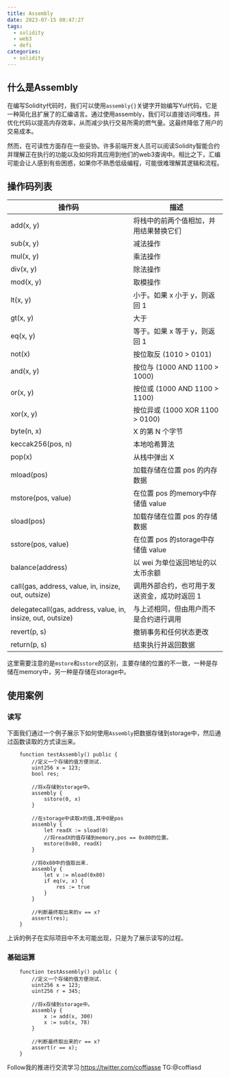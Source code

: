 ```yaml
---
title: Assembly
date: 2023-07-15 08:47:27
tags:
  - solidity
  - web3
  - defi
categories:
  - solidity
---
```


## 什么是Assembly 

在编写Solidity代码时，我们可以使用`assembly{}`关键字开始编写Yul代码，它是一种简化且扩展了的汇编语言。通过使用assembly，我们可以直接访问堆栈，并优化代码以提高内存效率，从而减少执行交易所需的燃气量。这最终降低了用户的交易成本。

然而，在可读性方面存在一些妥协。许多前端开发人员可以阅读Solidity智能合约并理解正在执行的功能以及如何将其应用到他们的web3查询中。相比之下，汇编可能会让人感到有些困惑，如果你不熟悉低级编程，可能很难理解其逻辑和流程。

## 操作码列表
| 操作码            | 描述                                                         |
| ------------------ | ------------------------------------------------------------ |
| add(x, y)          | 将栈中的前两个值相加，并用结果替换它们                           |
| sub(x, y)          | 减法操作                                                     |
| mul(x, y)          | 乘法操作                                                     |
| div(x, y)          | 除法操作                                                     |
| mod(x, y)          | 取模操作                                                     |
| lt(x, y)           | 小于。如果 x 小于 y，则返回 1                                    |
| gt(x, y)           | 大于                                                         |
| eq(x, y)           | 等于。如果 x 等于 y，则返回 1                                    |
| not(x)             | 按位取反 (1010 > 0101)                                        |
| and(x, y)          | 按位与 (1000 AND 1100 > 1000)                                  |
| or(x, y)           | 按位或 (1000 AND 1100 > 1100)                                  |
| xor(x, y)          | 按位异或 (1000 XOR 1100 > 0100)                                |
| byte(n, x)         | X 的第 N 个字节                                               |
| keccak256(pos, n)  | 本地哈希算法                                                 |
| pop(x)             | 从栈中弹出 X                                                 |
| mload(pos)         | 加载存储在位置 pos 的内存数据                                 |
| mstore(pos, value) | 在位置 pos 的memory中存储值 value                                |
| sload(pos)         | 加载存储在位置 pos 的存储数据                                 |
| sstore(pos, value) | 在位置 pos 的storage中存储值 value                                |
| balance(address)   | 以 wei 为单位返回地址的以太币余额                              |
| call(gas, address, value, in, insize, out, outsize)               | 调用外部合约，也可用于发送资金，成功时返回 1                 |
| delegatecall(gas, address, value, in, insize, out, outsize)       | 与上述相同，但由用户而不是合约进行调用                       |
| revert(p, s)       | 撤销事务和任何状态更改                                         |
| return(p, s)       | 结束执行并返回数据                                             |

这里需要注意的是`mstore`和`sstore`的区别，主要存储的位置的不一致，一种是存储在memory中，另一种是存储在storage中。
## 使用案例

### 读写

下面我们通过一个例子展示下如何使用`Assembly`把数据存储到storage中，然后通过函数读取的方式读出来。
```solidity
    function testAssembly() public {
        //定义一个存储的值方便测试.
        uint256 x = 123;
        bool res;

        //将x存储到storage中。
        assembly {
            sstore(0, x)
        }

        //在storage中读取x的值,其中0是pos
        assembly {
            let readX := sload(0)
            //将readX的值存储到memory,pos == 0x80的位置。
            mstore(0x80, readX)
        }

        //将0x80中的值取出来.
        assembly {
            let v := mload(0x80)
            if eq(v, x) {
                res := true
            }
        }

        //判断最终取出来的v == x?
        assert(res);
    }
```
上诉的例子在实际项目中不太可能出现，只是为了展示读写的过程。

### 基础运算

```solidity
    function testAssembly() public {
        //定义一个存储的值方便测试.
        uint256 x = 123;
        uint256 r = 345;

        //将x存储到storage中。
        assembly {
            x := add(x, 300)
            x := sub(x, 78)
        }

        //判断最终取出来的r == x?
        assert(r == x);
    }
```



Follow我的推进行交流学习:https://twitter.com/coffiasse
TG:@coffiasd